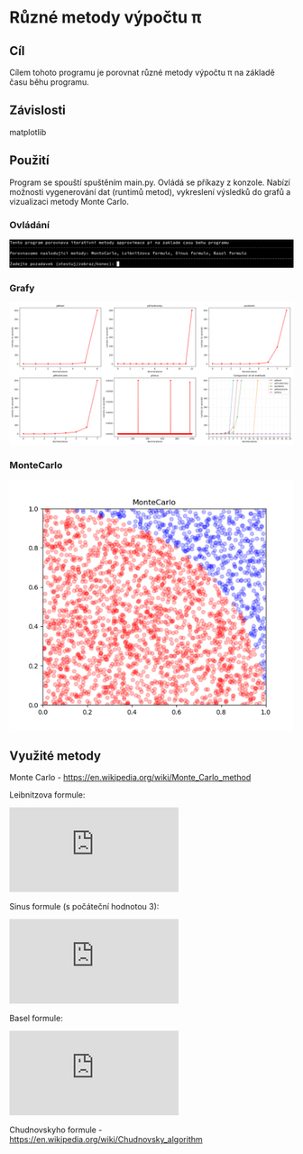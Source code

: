 # Různé metody výpočtu π
## Cíl
Cílem tohoto programu je porovnat různé metody výpočtu π na základě času běhu programu.

## Závislosti
matplotlib

##  Použití
Program se spouští spuštěním main.py. Ovládá se příkazy z konzole. Nabízí možnosti vygenerování dat (runtimů
metod), vykreslení výsledků do grafů a vizualizaci metody Monte Carlo.

### Ovládání
![alt text](pictures/picture1.png)
### Grafy
![alt text](pictures/results.png)
### MonteCarlo
![alt text](pictures/picture3.png)


## Využité metody
Monte Carlo - https://en.wikipedia.org/wiki/Monte_Carlo_method

Leibnitzova formule:

![](http://latex.codecogs.com/gif.latex?4%20-%20%5Cfrac%7B4%7D%7B3%7D%20&plus;%20%5Cfrac%7B4%7D%7B5%7D%20-%20%5Cfrac%7B4%7D%7B7%7D%20&plus;%20%5Cfrac%7B4%7D%7B9%7D%20-%20...%20%3D%20%5Cpi)

Sinus formule (s počáteční hodnotou 3):

![](http://latex.codecogs.com/gif.latex?a_%7Bn%7D%20%3D%20a_%7Bn-1%7D%20&plus;%20sin%28a_%7Bn-1%7D%29%20%5Crightarrow%20%5Cpi)

Basel formule:

![](http://latex.codecogs.com/gif.latex?%5Cfrac%7B1%7D%7B1%5E2%7D%20&plus;%20%5Cfrac%7B1%7D%7B2%5E2%7D%20&plus;%20%5Cfrac%7B1%7D%7B3%5E2%7D%20&plus;%20...%20%3D%20%5Cfrac%7B%5Cpi%5E2%7D%7B6%7D)

Chudnovskyho formule - https://en.wikipedia.org/wiki/Chudnovsky_algorithm